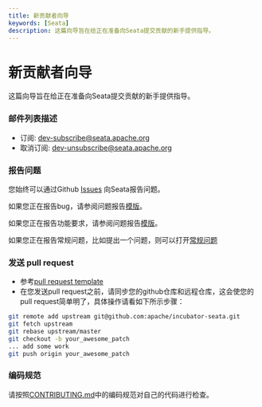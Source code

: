 ```yaml
---
title: 新贡献者向导
keywords: [Seata]
description: 这篇向导旨在给正在准备向Seata提交贡献的新手提供指导。
---
```


# 新贡献者向导

这篇向导旨在给正在准备向Seata提交贡献的新手提供指导。

### 邮件列表描述

- 订阅: dev-subscribe@seata.apache.org
- 取消订阅: dev-unsubscribe@seata.apache.org

### 报告问题

您始终可以通过Github [Issues](https://github.com/apache/incubator-seata/issues) 向Seata报告问题。

如果您正在报告bug，请参阅问题报告[模版](https://github.com/apache/incubator-seata/issues/new?template=BUG_REPORT.md)。

如果您正在报告功能要求，请参阅问题报告[模版](https://github.com/apache/incubator-seata/issues/new?template=FEATURE_REQUEST.md)。

如果您正在报告常规问题，比如提出一个问题，则可以打开[常规问题](https://github.com/apache/incubator-seata/issues/new)

### 发送 pull request

* 参考[pull request template](https://github.com/apache/incubator-seata/blob/develop/.github/PULL_REQUEST_TEMPLATE.md)
* 在您发送pull request之前，请同步您的github仓库和远程仓库，这会使您的pull request简单明了，具体操作请看如下所示步骤：

```sh
git remote add upstream git@github.com:apache/incubator-seata.git
git fetch upstream
git rebase upstream/master
git checkout -b your_awesome_patch
... add some work
git push origin your_awesome_patch
```

### 编码规范

请按照[CONTRIBUTING.md](https://github.com/apache/incubator-seata/blob/develop/CONTRIBUTING.md)中的编码规范对自己的代码进行检查。
